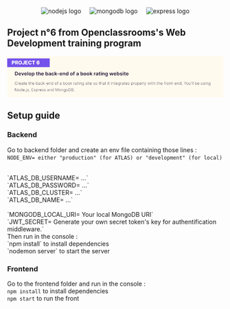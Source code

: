 ###
<div align="center">
  <img src="https://cdn.jsdelivr.net/gh/devicons/devicon/icons/nodejs/nodejs-original.svg" height="40" alt="nodejs logo"  />
  <img width="12" />
  <img src="https://cdn.jsdelivr.net/gh/devicons/devicon/icons/mongodb/mongodb-original.svg" height="40" alt="mongodb logo"  />
  <img width="12" />
  <img src="https://cdn.jsdelivr.net/gh/devicons/devicon/icons/express/express-original.svg" height="40" alt="express logo"  />
</div>


  ## Project n°6 from Openclassrooms's Web Development training program
<img align="center" src="./frontend/src/images/ignore/P6_Description.png" alt="Project description"/>


## Setup guide
### Backend 

Go to backend folder and create an env file containing those lines : 
<br>
`NODE_ENV= either "production" (for ATLAS) or "development" (for local)`
<br>
 
<br>
`ATLAS_DB_USERNAME= ...`
<br>
`ATLAS_DB_PASSWORD= ...`
<br>
`ATLAS_DB_CLUSTER= ...`
<br>
`ATLAS_DB_NAME= ...`
<br>
 
<br>
`MONGODB_LOCAL_URI= Your local MongoDB URI`
<br>
`JWT_SECRET= Generate your own secret token's key for authentification middleware.`
<br>
Then run in the console : 
<br>
`npm install` to install dependencies
<br>
`nodemon server` to start the server
<br>

### Frontend
Go to the frontend folder and run in the console : 
<br>
`npm install` to install dependencies
<br>
`npm start` to run the front
